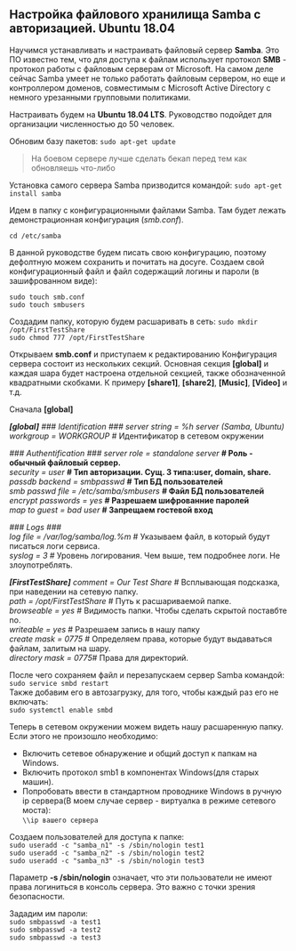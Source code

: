 ## Настройка файлового хранилища Samba с авторизацией. Ubuntu 18.04

Научимся устанавливать и настраивать файловый сервер **Samba**. Это ПО известно тем, что для доступа к файлам использует протокол **SMB** - протокол работы с файловым серверам от Microsoft. На самом деле сейчас Samba умеет не только работать файловым сервером, но еще и контроллером доменов, совместимым с Microsoft Active Directory с немного урезанными групповыми политиками.

Настраивать будем на **Ubuntu 18.04 LTS**. Руководство подойдет для организации численностью до 50 человек.

Обновим базу пакетов:
```sudo apt-get update ```

>На боевом сервере лучше сделать бекап перед тем как обновляешь что-либо

Установка самого сервера Samba призводится командой:
```sudo apt-get install samba ```

Идем в папку с конфигурационными файлами Samba. Там будет лежать демонстрационная конфигурация (*smb.conf*).

```cd /etc/samba ```

В данной руководстве будем писать свою конфигурацию, поэтому дефолтную можем сохранить и почитать на досуге.
Создаем свой конфигурационный файл и файл содержащий логины и пароли (в зашифрованном виде):

```sudo touch smb.conf```<br>
```sudo touch smbusers```

Создадим папку, которую будем расшаривать в сеть:
```sudo mkdir /opt/FirstTestShare ```<br>
```sudo chmod 777 /opt/FirstTestShare```

Открываем **smb.conf** и приступаем к редактированию
Конфигурация сервера состоит из нескольких секций. Основная секция **[global]** и каждая шара будет настроена отдельной секцией, также обозначенной квадратными скобками. К примеру **[share1]**, **[share2]**, **[Music]**, **[Video]** и т.д.

Сначала **[global]**

***[global]***
*### Identification ###*
*server string = %h server (Samba, Ubuntu)*   
*workgroup = WORKGROUP* # Идентификатор в сетевом окружении  

*### Authentification ###*
*server role = standalone server* **# Роль - обычный файловый сервер.**  
*security = user* **# Тип авторизации. Сущ. 3 типа:user, domain, share.**     
*passdb backend = smbpasswd* **# Тип БД пользователей**   
*smb passwd file = /etc/samba/smbusers* **# Файл БД пользователей**  
*encrypt passwords = yes*               **#  Разрешаем шифрованние паролей**  
*map to guest = bad user*               **# Запрещаем гостевой вход**  

*### Logs ###*  
*log file = /var/log/samba/log.%m* # Указываем файл, в который будут писаться логи сервиса.  
*syslog = 3* # Уровень логирования. Чем выше, тем подробнее логи. Не злоупотреблять.

***[FirstTestShare]***
*comment = Our Test Share* # Всплывающая подсказка, при наведении на  сетевую папку.  
*path = /opt/FirstTestShare* # Путь к расшариваемой папке.  
*browseable = yes* # Видимость папки. Чтобы сделать скрытой поставбте no.  
*writeable = yes* # Разрешаем запись в нашу папку  
*create mask = 0775* # Определяем права, которые будут выдаваться файлам, залитым на шару.  
*directory mask = 0775*# Права для директорий.  

После чего сохраняем файл и перезапускаем сервер Samba командой:    
```sudo service smbd restart ```    
Также добавим его в автозагрузку, для того, чтобы каждый раз его не включать:  
```sudo systemctl enable smbd```    
 
 Теперь в сетевом окружении можем видеть нашу расшаренную папку. Если этого не произошло необходимо:
 + Включить сетевое обнаружение и общий доступ к папкам на Windows.  
 + Включить протокол smb1 в компонентах Windows(для старых машин).
 + Попробовать ввести в стандартном проводнике Windows в ручную ip сервера(В моем случае сервер - виртуалка в режиме сетевого моста):  
 ```\\ip вашего сервера```
 
 Создаем пользователей для доступа к папке:  
 ```sudo useradd -c "samba_n1" -s /sbin/nologin test1```  
 ```sudo useradd -c "samba_n2" -s /sbin/nologin test2```  
 ```sudo useradd -c "samba_n3" -s /sbin/nologin test3```
 
 Параметр **-s /sbin/nologin** означает, что эти пользователи не имеют права логиниться в консоль сервера. Это важно с точки зрения безопасности.  
   
 Зададим им пароли:  
 ```sudo smbpasswd -a test1 ```  
 ```sudo smbpasswd -a test2 ```  
 ```sudo smbpasswd -a test3 ```  
 
 
 
 
 


